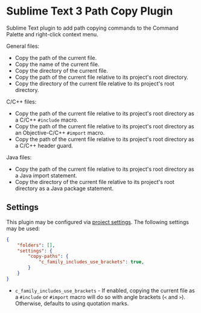 # Sublime Text 3 Path Copy Plugin

Sublime Text plugin to add path copying commands to the Command Palette and right-click context menu.

General files:

* Copy the path of the current file.
* Copy the name of the current file.
* Copy the directory of the current file.
* Copy the path of the current file relative to its project's root directory.
* Copy the directory of the current file relative to its project's root directory.

C/C++ files:

* Copy the path of the current file relative to its project's root directory as a C/C++ `#include` macro.
* Copy the path of the current file relative to its project's root directory as an Objective-C/C++ `#import` macro.
* Copy the path of the current file relative to its project's root directory as a C/C++ header guard.

Java files:

* Copy the path of the current file relative to its project's root directory as a Java import statement.
* Copy the directory of the current file relative to its project's root directory as a Java package statement.

## Settings

This plugin may be configured via [project settings](https://www.sublimetext.com/docs/3/projects.html).
The following settings may be used:

```json
{
    "folders": [],
    "settings": {
        "copy-paths": {
            "c_family_includes_use_brackets": true,
        }
    }
}
```

* `c_family_includes_use_brackets` - If enabled, copying the current file as a `#include` or `#import`
   macro will do so with angle brackets (`<` and `>`). Otherwise, defaults to using quotation marks.
